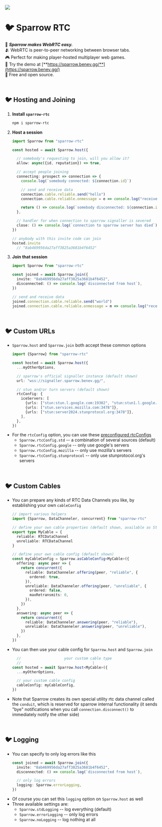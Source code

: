 
![](https://i.imgur.com/p0EFnnU.png)

# 🐦 Sparrow RTC

🌟 ***Sparrow makes WebRTC easy.***  
🫂 WebRTC is peer-to-peer networking between browser tabs.  
🎮 Perfect for making player-hosted multiplayer web games.  
🚀 Try the demo at [**https://sparrow.benev.gg/**](https://sparrow.benev.gg/)  
💖 Free and open source.  

<br/>

## 🐦 Hosting and Joining

1. **Install `sparrow-rtc`**
    ```sh
    npm i sparrow-rtc
    ```
1. **Host a session**
    ```ts
    import Sparrow from "sparrow-rtc"

    const hosted = await Sparrow.host({

      // somebody's requesting to join, will you allow it?
      allow: async({id, reputation}) => true,

      // accept people joining
      connecting: prospect => connection => {
        console.log(`somebody connected: ${connection.id}`)

        // send and receive data
        connection.cable.reliable.send("hello")
        connection.cable.reliable.onmessage = e => console.log("received", m.data)

        return () => console.log(`somebody disconnected: ${connection.id}`)
      },

      // handler for when connection to sparrow signaller is severed
      close: () => console.log(`connection to sparrow server has died`),
    })

    // anybody with this invite code can join
    hosted.invite
      // "8ab469956da27aff3825a3681b4f6452"
    ```
1. **Join that session**
    ```ts
    import Sparrow from "sparrow-rtc"

    const joined = await Sparrow.join({
      invite: "8ab469956da27aff3825a3681b4f6452",
      disconnected: () => console.log(`disconnected from host`),
    })

    // send and receive data
    joined.connection.cable.reliable.send("world")
    joined.connection.cable.reliable.onmessage = m => console.log("received", m.data)
    ```

<br/>

## 🐦 Custom URLs

- `Sparrow.host` and `Sparrow.join` both accept these common options
  ```ts
  import {Sparrow} from "sparrow-rtc"

  const hosted = await Sparrow.host({
    ...myOtherOptions,

    // sparrow's official signaller instance (default shown)
    url: "wss://signaller.sparrow.benev.gg/",

    // stun and/or turn servers (default shown)
    rtcConfig: {
      iceServers: [
        {urls: ["stun:stun.l.google.com:19302", "stun:stun1.l.google.com:19302"]},
        {urls: ["stun.services.mozilla.com:3478"]},
        {urls: ["stun:server2024.stunprotocol.org:3478"]},
      ],
    },
  })
- For the `rtcConfig` option, you can use these [preconfigured rtcConfigs](./s/browser/std/rtc-config.ts)
  - `Sparrow.rtcConfig.std` -- a combination of several sources (default)
  - `Sparrow.rtcConfig.google` -- only use google's servers
  - `Sparrow.rtcConfig.mozilla` -- only use mozilla's servers
  - `Sparrow.rtcConfig.stunprotocol` -- only use stunprotocol.org's servers

<br/>

## 🐦 Custom Cables

- You can prepare any kinds of RTC Data Channels you like, by establishing your own `cableConfig`
  ```ts
  // import various helpers
  import {Sparrow, DataChanneler, concurrent} from "sparrow-rtc"

  // define your own cable properties (default shown, available as StdCable)
  export type MyCable = {
    reliable: RTCDataChannel
    unreliable: RTCDataChannel
  }

  // define your own cable config (default shown)
  const myCableConfig = Sparrow.asCableConfig<MyCable>({
    offering: async peer => {
      return concurrent({
        reliable: DataChanneler.offering(peer, "reliable", {
          ordered: true,
        }),
        unreliable: DataChanneler.offering(peer, "unreliable", {
          ordered: false,
          maxRetransmits: 0,
        }),
      })
    },
    answering: async peer => {
      return concurrent({
        reliable: DataChanneler.answering(peer, "reliable"),
        unreliable: DataChanneler.answering(peer, "unreliable"),
      })
    },
  })
  ```
- You can then use your cable config for `Sparrow.host` and `Sparrow.join`
  ```ts
    //                    your custom cable type
    //                                 |
  const hosted = await Sparrow.host<MyCable>({
    ...myOtherOptions,

    // your custom cable config
    cableConfig: myCableConfig,
  })
  ```
- Note that Sparrow creates its own special utility rtc data channel called the `conduit`, which is reserved for sparrow internal functionality (it sends "bye" notifications when you call `connection.disconnect()` to immediately notify the other side)

<br/>

## 🐦 Logging

- You can specify to only log errors like this
  ```ts
  const joined = await Sparrow.join({
    invite: "8ab469956da27aff3825a3681b4f6452",
    disconnected: () => console.log(`disconnected from host`),

    // only log errors
    logging: Sparrow.errorLogging,
  })
  ```
- Of course you can set this `logging` option on `Sparrow.host` as well
- Three available settings are:
  - `Sparrow.stdLogging` -- log everything (default)
  - `Sparrow.errorLogging` -- only log errors
  - `Sparrow.noLogging` -- log nothing at all

